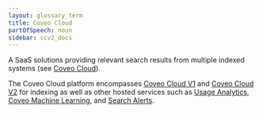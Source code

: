```yaml
---
layout: glossary_term
title: Coveo Cloud
partOfSpeech: noun
sidebar: ccv2_docs
---
```


A SaaS solutions providing relevant search results from multiple indexed systems (see [Coveo Cloud](http://www.coveo.com/go?dest=cloudhelp&lcid=9&context=1)). 

The Coveo Cloud platform encompasses [Coveo Cloud V1](coveo-cloud-v1.md) and [Coveo Cloud V2](coveo-cloud-v2.md) for indexing as well as other hosted services such as [Usage Analytics](usage-analytics.md), [Coveo Machine Learning](coveo-maching-learning.md), and [Search Alerts](search-alerts.md). 
 